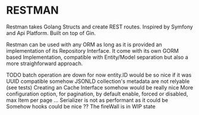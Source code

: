# RESTMAN

Restman takes Golang Structs and create REST routes.
Inspired by Symfony and Api Platform.
Built on top of Gin.

Restman can be used with any ORM as long as it is provided an implementation of its Repository Interface.
It come with its own GORM based Implementation, compatible with Entity/Model separation but also a more straighforward approach.


TODO
batch operation are down for now
entity.ID would be so nice if it was UUID compatible somehow
JSONLD collection's metadata are not relyable (see tests)
Creating an Cache Interface somehow would be really nice
More configuration option, for pagination, by default enable, forced or disabled, max Item per page ... 
Serializer is not as performant as it could be
Somehow hooks could be nice ??
The fireWall is in WIP state